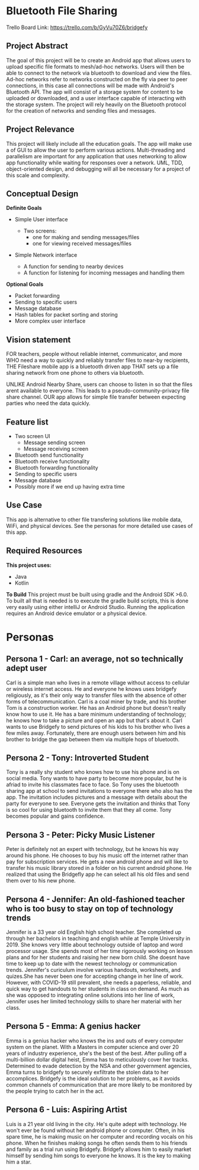 # Bluetooth File Sharing

Trello Board Link: https://trello.com/b/GyVu70Z6/bridgefy

## Project Abstract

The goal of this project will be to create an Android app that allows users to upload
specific file formats to mesh/ad-hoc networks. Users will then be able to connect to the network via bluetooth
to download and view the files. Ad-hoc networks refer to networks constructed on the fly via peer to
peer connections, in this case all connections will be made with Android's Bluetooth API. The app will 
consist of a storage system for content to be uploaded or downloaded, and a user interface capable of 
interacting with the storage system. The project will rely heavily on the Bluetooth protocol for the creation 
of networks and sending files and messages.

## Project Relevance

This project will likely include all the education goals. The app will make use a of GUI to
allow the user to perform various actions. Multi-threading and parallelism are important for any
application that uses networking to allow app functionality while waiting for responses over a network.
UML, TDD, object-oriented design, and debugging will all be necessary for a project of this scale and
complexity.

## Conceptual Design

**Definite Goals**
* Simple User interface
    *  Two screens:
       - one for making and sending messages/files
       - one for viewing received messages/files

* Simple Network interface
    - A function for sending to nearby devices
    - A function for listening for incoming messages and handling them

**Optional Goals**
- Packet forwarding
- Sending to specific users
- Message database
- Hash tables for packet sorting and storing
- More complex user interface
 
##  Vision statement
FOR teachers, people without reliable internet, communicator, and more WHO need a way to quickly and 
reliably transfer files to near-by recipients, THE Fileshare mobile app is a bluetooth driven app
THAT sets up a file sharing network from one phone to others via bluetooth.

UNLIKE Android Nearby Share, users can choose to listen in so that the files arent available to 
everyone. This leads to a pseudo-community-privacy file share channel. OUR app allows for simple file
transfer between expecting parties who need the data quickly.

##  Feature list
* Two screen UI
   - Message sending screen
   - Message receiving screen
* Bluetooth send functionality
* Bluetooth receive functionality
* Bluetooth forwarding functionality
* Sending to specific users
* Message database
* Possibly more if we end up having extra time

## Use Case

This app is alternative to other file transfering solutions like mobile data, WiFi, and physical devices. See the personas for more detailed use cases of this app.

## Required Resources

**This project uses:**
* Java
* Kotlin

**To Build**
This project must be built using gradle and the Android SDK >6.0. To built all that is needed is to execute the 
gradle build scripts, this is done very easily using either intelliJ or Android Studio. Running the application
requires an Android device emulator or a physical device. 


# Personas

## Persona 1 - Carl: an average, not so technically adept user

Carl is a simple man who lives in a remote village without access to cellular or wireless internet access. He and everyone he knows uses bridgefy religiously, 
as it's their only way to transfer files with the absence of other forms of telecommunication. Carl is a coal miner by trade, and his brother Tom is a 
construction worker. He has an Android phone but doesn't really know how to use it. He has a bare minimum understanding of technology; he knows how to take a 
picture and open an app but that's about it. Carl wants to use Bridgefy to send pictures of his kids to his brother who lives a few miles away. Fortunately, 
there are enough users between him and his brother to bridge the gap between them via multiple hops of bluetooth. 

## Persona 2 - Tony: Introverted Student

Tony is a really shy student who knows how to use his phone and is on social media. Tony wants to have party 
to become more popular, but he is afriad to invite his classmates face to face. So Tony uses the bluetooth sharing app
at school to send invitations to everyone there who also has the app. The invitation includes pictures and a message
with details about the party for everyone to see. Everyone gets the invitation and thinks that Tony is so cool for using
bluetooth to invite them that they all come. Tony becomes popular and gains confidence.

## Persona 3 - Peter: Picky Music Listener

Peter is definitely not an expert with technology, but he knows his way around his phone. He chooses to buy his music
off the internet rather than pay for subscription services. He gets a new android phone and will like to transfer his 
music library stored in a folder on his current android phone. He realized that using the Bridgefly app he can select
all his old files and send them over to his new phone.

## Persona 4 - Jennifer: An old-fashioned teacher who is too busy to stay on top of technology trends

Jennifer is a 33 year old English high school teacher. She completed up through her bachelors in teaching and english while at Temple University in 2019. She knows very little about technology
outside of laptop and word processor usage. She spends most of her time rigorously working on lesson plans and for her students and raising her new born child. She doesnt have time to keep
up to date with the newest technology or communication trends. Jennifer's curiculum involve various handouts, worksheets, and quizes.She has never been one for accepting change in her line of
work. However, with COVID-19 still prevalent, she needs a paperless, reliable, and quick way to get handouts to her students in class on demand. As much as she was opposed to integrating online
solutions into her line of work, Jennifer uses her limited technology skills to share her material with her class.

## Persona 5 - Emma: A genius hacker 

Emma is a genius hacker who knows the ins and outs of every computer system on the planet. With a Masters in computer science and over 20 years of industry experience, she's the best of the best. After pulling off a multi-billion dollar digital heist, Emma has to meticulously cover her tracks. Determined to evade detection by the NSA and other government agencies, Emma turns to bridgefy to securely exfiltrate the stolen data to her accomplices. Bridgefy is the ideal solution to her problems, as it avoids common channels of communication that are more likely to be monitored by the people trying to catch her in the act.  

## Persona 6 - Luis: Aspiring Artist

Luis is a 21 year old living in the city. He's quite adept with technology.
He won't ever be found without her android phone or computer. Often, in his spare time, 
he is making music on her computer and recording vocals on his phone.
When he finishes making songs he often sends them to his friends and family as a 
trial run using Bridgefy. Bridgefy allows him to easily market himself by sending him 
songs to everyone he knows. It is the key to making him a star.
